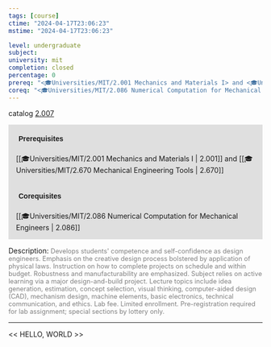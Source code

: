 ```yaml
---
tags: [course]
ctime: "2024-04-17T23:06:23"
mstime: "2024-04-17T23:06:23"

level: undergraduate
subject: 
university: mit
completion: closed
percentage: 0
prereq: "<🎓Universities/MIT/2.001 Mechanics and Materials I> and <🎓Universities/MIT/2.670 Mechanical Engineering Tools>"
coreq: "<🎓Universities/MIT/2.086 Numerical Computation for Mechanical Engineers>"
---
```


catalog [2.007](http://student.mit.edu/catalog/m2a.html#2.007)

<span style="display: block; padding: 15px; background-color: rgb(100, 100, 100, 0.2);"><font id="m_prereq1835_0" style="display: block; font-family: Arial, sans-serif; font-weight: bold; padding: 5px">Prerequisites</font><br><span id="prereq1835_0">[[🎓Universities/MIT/2.001 Mechanics and Materials I | 2.001]] and [[🎓Universities/MIT/2.670 Mechanical Engineering Tools | 2.670]]</span></span>
<span style="display: block; padding: 15px; background-color: rgb(100, 100, 100, 0.2);"><font id="m_coreq1835_0" style="display: block; font-family: Arial, sans-serif; font-weight: bold; padding: 5px">Corequisites</font><br><span id="coreq1835_0">[[🎓Universities/MIT/2.086 Numerical Computation for Mechanical Engineers | 2.086]]</span></span>

<font style="">Description:</font>
<font style="color: grey; font-size: 0.8rem;">Develops students' competence and self-confidence as design engineers. Emphasis on the creative design process bolstered by application of physical laws. Instruction on how to complete projects on schedule and within budget. Robustness and manufacturability are emphasized. Subject relies on active learning via a major design-and-build project. Lecture topics include idea generation, estimation, concept selection, visual thinking, computer-aided design (CAD), mechanism design, machine elements, basic electronics, technical communication, and ethics. Lab fee. Limited enrollment. Pre-registration required for lab assignment; special sections by lottery only.</font>



---

<< HELLO, WORLD >>
